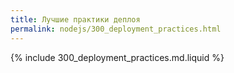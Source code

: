 ```yaml
---
title: Лучшие практики деплоя
permalink: nodejs/300_deployment_practices.html
---
```


{% include 300_deployment_practices.md.liquid %}
